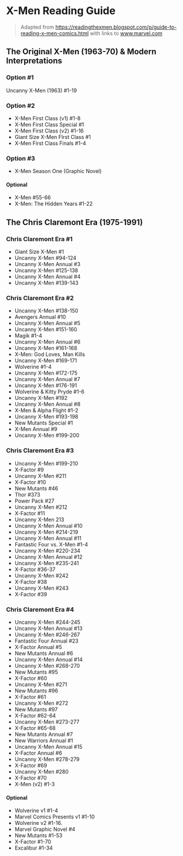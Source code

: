# X-Men Reading Guide
> Adapted from https://readingthexmen.blogspot.com/p/guide-to-reading-x-men-comics.html with links to www.marvel.com

## The Original X-Men (1963-70) & Modern Interpretations 
### Option #1
Uncanny X-Men (1963) #1-19
### Option #2
 * X-Men First Class (v1) #1-8
 * X-Men First Class Special #1
 * X-Men First Class (v2) #1-16
 * Giant Size X-Men FIrst Class #1
 * X-Men First Class Finals #1-4
### Option #3
 * X-Men Season One (Graphic Novel)
#### Optional
* X-Men #55-66
* X-Men: The Hidden Years #1-22 
## The Chris Claremont Era (1975-1991) 
### Chris Claremont Era #1
 * Giant Size X-Men #1
 * Uncanny X-Men #94-124
 * Uncanny X-Men Annual #3
 * Uncanny X-Men #125-138
 * Uncanny X-Men Annual #4
 * Uncanny X-Men #139-143
### Chris Claremont Era #2
 * Uncanny X-Men #138-150
 * Avengers Annual #10
 * Uncanny X-Men Annual #5
 * Uncanny X-Men #151-160
 * Magik #1-4
 * Uncanny X-Men Annual #6
 * Uncanny X-Men #161-168
 * X-Men: God Loves, Man Kills
 * Uncanny X-Men #169-171
 * Wolverine #1-4
 * Uncanny X-Men #172-175
 * Uncanny X-Men Annual #7
 * Uncanny X-Men #176-191
 * Wolverine & Kitty Pryde #1-6
 * Uncanny X-Men #192
 * Uncanny X-Men Annual #8
 * X-Men & Alpha Flight #1-2
 * Uncanny X-Men #193-198
 * New Mutants Special #1
 * X-Men Annual #9
 * Uncanny X-Men #199-200
### Chris Claremont Era #3
 * Uncanny X-Men #199-210
 * X-Factor #9
 * Uncanny X-Men #211
 * X-Factor #10
 * New Mutants #46
 * Thor #373
 * Power Pack #27
 * Uncanny X-Men #212
 * X-Factor #11
 * Uncanny X-Men 213
 * Uncanny X-Men Annual #10
 * Uncanny X-Men #214-219
 * Uncanny X-Men Annual #11
 * Fantastic Four vs. X-Men #1-4
 * Uncanny X-Men #220-234
 * Uncanny X-Men Annual #12
 * Uncanny X-Men #235-241
 * X-Factor #36-37
 * Uncanny X-Men #242
 * X-Factor #38
 * Uncanny X-Men #243
 * X-Factor #39
### Chris Claremont Era #4
 * Uncanny X-Men #244-245
 * Uncanny X-Men Annual #13
 * Uncanny X-Men #246-267
 * Fantastic Four Annual #23
 * X-Factor Annual #5
 * New Mutants Annual #6
 * Uncanny X-Men Annual #14
 * Uncanny X-Men #268-270
 * New Mutants #95
 * X-Factor #60
 * Uncanny X-Men #271
 * New Mutants #96
 * X-Factor #61
 * Uncanny X-Men #272
 * New Mutants #97
 * X-Factor #62-64
 * Uncanny X-Men #273-277
 * X-Factor #65-68
 * New Mutants Annual #7
 * New Warriors Annual #1
 * Uncanny X-Men Annual #15
 * X-Factor Annual #6
 * Uncanny X-Men #278-279
 * X-Factor #69
 * Uncanny X-Men #280
 * X-Factor #70
 * X-Men (v2) #1-3
#### Optional
 * Wolverine v1 #1-4
 * Marvel Comics Presents v1 #1-10
 * Wolverine v2 #1-16.
 * Marvel Graphic Novel #4
 * New Mutants #1-53 
 * X-Factor #1-70 
 * Excalibur #1-34

